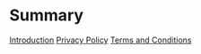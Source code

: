 # Summary

[Introduction](./introduction.md)
[Privacy Policy](./privacy-policy.md)
[Terms and Conditions](./terms-and-conditions.md)

